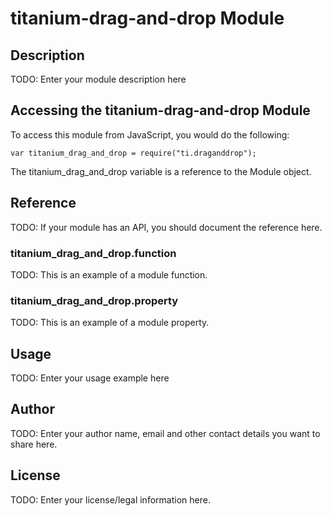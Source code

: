 # titanium-drag-and-drop Module

## Description

TODO: Enter your module description here

## Accessing the titanium-drag-and-drop Module

To access this module from JavaScript, you would do the following:

    var titanium_drag_and_drop = require("ti.draganddrop");

The titanium_drag_and_drop variable is a reference to the Module object.

## Reference

TODO: If your module has an API, you should document
the reference here.

### titanium_drag_and_drop.function

TODO: This is an example of a module function.

### titanium_drag_and_drop.property

TODO: This is an example of a module property.

## Usage

TODO: Enter your usage example here

## Author

TODO: Enter your author name, email and other contact
details you want to share here.

## License

TODO: Enter your license/legal information here.
